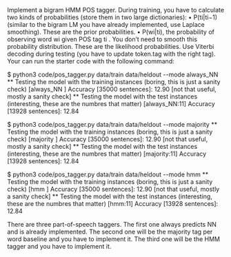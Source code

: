 Implement a bigram HMM POS tagger. During training, you have to calculate two kinds of probabilities (store them in two large dictionaries):
• P(ti|ti−1) (similar to the bigram LM you have already implemented, use Laplace smoothing).
These are the prior probabilities.
• P(wi|ti), the probability of observing word wi given POS tag ti
. You don’t need to smooth this
probability distribution. These are the likelihood probabilities.
Use Viterbi decoding during testing (you have to update token.tag with the right tag).
Your can run the starter code with the following command:

$ python3 code/pos_tagger.py data/train data/heldout --mode always_NN
** Testing the model with the training instances (boring, this is just a sanity check)
[always_NN ] Accuracy [35000 sentences]: 12.90 [not that useful, mostly a sanity check]
** Testing the model with the test instances (interesting, these are the numbres that matter)
[always_NN:11] Accuracy [13928 sentences]: 12.84

$ python3 code/pos_tagger.py data/train data/heldout --mode majority
** Testing the model with the training instances (boring, this is just a sanity check)
[majority ] Accuracy [35000 sentences]: 12.90 [not that useful, mostly a sanity check]
** Testing the model with the test instances (interesting, these are the numbres that matter)
[majority:11] Accuracy [13928 sentences]: 12.84

$ python3 code/pos_tagger.py data/train data/heldout --mode hmm
** Testing the model with the training instances (boring, this is just a sanity check)
[hmm ] Accuracy [35000 sentences]: 12.90 [not that useful, mostly a sanity check]
** Testing the model with the test instances (interesting, these are the numbres that matter)
[hmm:11] Accuracy [13928 sentences]: 12.84

There are three part-of-speech taggers. The first one always predicts NN and is already implemented.
The second one will be the majority tag per word baseline and you have to implement it. The third
one will be the HMM tagger and you have to implement it.